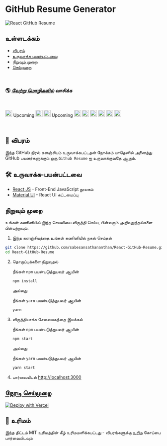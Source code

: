 # GitHub Resume Generator

![React GitHub Resume](../src/assets/readme/screenshot.png)

## உள்ளடக்கம்

- [விபரம்](#-விபரம்)
- [உருவாக்க பயன்பட்டவை](#-உருவாக்க-பயன்பட்டவை)
- [நிறுவும் முறை](#நிறுவும்-முறை)
- [செய்முறை](#நேரடி-செய்முறை)

<br>

### 🌎 _[வேற்று மொழிகளில்](./Translations.md) வாசிக்க_

<br>

<kbd>[<img title="Deutsch" alt="Deutsch" src="https://cdn.staticaly.com/gh/hjnilsson/country-flags/master/svg/de.svg" width="22">](./translations/README.de.md)</kbd> Upcoming
<kbd>[<img title="Español" alt="Español" src="https://cdn.staticaly.com/gh/hjnilsson/country-flags/master/svg/es.svg" width="22">](./translations/README.es.md)</kbd>
<kbd>[<img title="Français" alt="Français" src="https://cdn.staticaly.com/gh/hjnilsson/country-flags/master/svg/fr.svg" width="22">](./translations/README.fr.md)</kbd> Upcoming
<kbd>[<img title="Shqip" alt="Shqip" src="https://cdn.staticaly.com/gh/hjnilsson/country-flags/master/svg/br.svg" width="22">](./translations/README.pt_br.md)</kbd>
<kbd>[<img title="Ukrainian" alt="Ukrainian" src="https://cdn.staticaly.com/gh/hjnilsson/country-flags/master/svg/ua.svg" width="22">](./translations/README.ua.md)</kbd>
<kbd>[<img title="Russian" alt="Russian" src="https://cdn.staticaly.com/gh/hjnilsson/country-flags/master/svg/ru.svg" width="22">](./translations/README.ru.md)</kbd>
<kbd>[<img title="Italiano" alt="Italiano" src="https://cdn.staticaly.com/gh/hjnilsson/country-flags/master/svg/it.svg" width="22">](./translations/README.it.md)</kbd>
<kbd>[<img title="India-Telugu" alt="India-Telugu" src="https://cdn.staticaly.com/gh/hjnilsson/country-flags/master/svg/in.svg" width="22">](./translations/README.te.md)</kbd>
<kbd>[<img title="Čeština" alt="Čeština" src="https://cdn.staticaly.com/gh/hjnilsson/country-flags/master/svg/cz.svg" width="22">](./translations/README.cs.md)</kbd>

<br>

## 🤔 விபரம்

இந்த GitHub நிரல் களஞ்சியம் உருவாக்கபட்டதன் நோக்கம் யாதெனில் அனைத்து GitHub பயனர்களுக்கும் ஒரு `Github Resume` ஐ உருவாக்குவதே ஆகும்.

## 🛠️ உருவாக்க-பயன்பட்டவை

- [React JS](https://reactjs.org/) - Front-End JavaScript நூலகம்
- [Material UI](https://material-ui.com/) - React UI கட்டமைப்பு

## நிறுவும் முறை

உங்கள் கணினியில் இந்த செயலியை விருத்தி செய்ய, பின்வரும் அறிவுறுத்தல்களை பின்பற்றவும்.

1. இந்த களஞ்சியத்தை உங்கள் கணினியில் நகல் செய்தல்

```bash
git clone https://github.com/sabesansathananthan/React-GitHub-Resume.git
cd React-GitHub-Resume
```

2. தொகுப்புக்களை நிறுவுதல்

   நீங்கள் `npm` பயன்படுத்துபவர் ஆயின்

   ```bash
   npm install
   ```

   அல்லது

   நீங்கள் `yarn` பயன்படுத்துபவர் ஆயின்

   ```bash
   yarn
   ```

3. விருத்தியாக்க சேவையகத்தை இயக்கல்

   நீங்கள் `npm` பயன்படுத்துபவர் ஆயின்

   ```bash
   npm start
   ```

   அல்லது

   நீங்கள் `yarn` பயன்படுத்துபவர் ஆயின்

   ```bash
   yarn start
   ```

4. பார்வையிடல் <http://localhost:3000>

## [நேரடி செய்முறை](https://react-github-resume.vercel.app/)

[![Deploy with Vercel](https://vercel.com/button)](https://vercel.com/new/git/external?repository-url=https://github.com/sabesansathananthan/React-GitHub-Resume)

## 📄 உரிமம்

இந்த திட்டம் MIT உரிமத்தின் கீழ் உரிமமளிக்கபட்டது - விபரங்களுக்கு [உரிம](../LICENSE) கோப்பை பார்வையிடவும்
